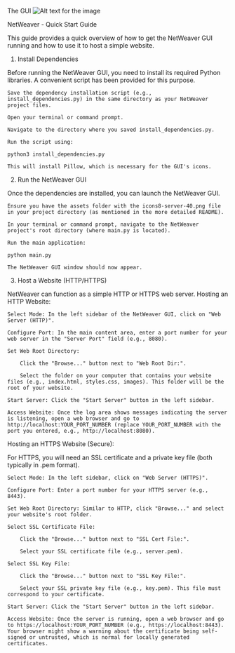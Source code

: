 The GUI
![Alt text for the image](    NetWeaver/Netweaver_2/assets/NetWeaver.png)

NetWeaver - Quick Start Guide

This guide provides a quick overview of how to get the NetWeaver GUI running and how to use it to host a simple website.
1. Install Dependencies

Before running the NetWeaver GUI, you need to install its required Python libraries. A convenient script has been provided for this purpose.

    Save the dependency installation script (e.g., install_dependencies.py) in the same directory as your NetWeaver project files.

    Open your terminal or command prompt.

    Navigate to the directory where you saved install_dependencies.py.

    Run the script using:

    python3 install_dependencies.py

    This will install Pillow, which is necessary for the GUI's icons.

2. Run the NetWeaver GUI

Once the dependencies are installed, you can launch the NetWeaver GUI.

    Ensure you have the assets folder with the icons8-server-40.png file in your project directory (as mentioned in the more detailed README).

    In your terminal or command prompt, navigate to the NetWeaver project's root directory (where main.py is located).

    Run the main application:

    python main.py

    The NetWeaver GUI window should now appear.

3. Host a Website (HTTP/HTTPS)

NetWeaver can function as a simple HTTP or HTTPS web server.
Hosting an HTTP Website:

    Select Mode: In the left sidebar of the NetWeaver GUI, click on "Web Server (HTTP)".

    Configure Port: In the main content area, enter a port number for your web server in the "Server Port" field (e.g., 8080).

    Set Web Root Directory:

        Click the "Browse..." button next to "Web Root Dir:".

        Select the folder on your computer that contains your website files (e.g., index.html, styles.css, images). This folder will be the root of your website.

    Start Server: Click the "Start Server" button in the left sidebar.

    Access Website: Once the log area shows messages indicating the server is listening, open a web browser and go to http://localhost:YOUR_PORT_NUMBER (replace YOUR_PORT_NUMBER with the port you entered, e.g., http://localhost:8080).

Hosting an HTTPS Website (Secure):

For HTTPS, you will need an SSL certificate and a private key file (both typically in .pem format).

    Select Mode: In the left sidebar, click on "Web Server (HTTPS)".

    Configure Port: Enter a port number for your HTTPS server (e.g., 8443).

    Set Web Root Directory: Similar to HTTP, click "Browse..." and select your website's root folder.

    Select SSL Certificate File:

        Click the "Browse..." button next to "SSL Cert File:".

        Select your SSL certificate file (e.g., server.pem).

    Select SSL Key File:

        Click the "Browse..." button next to "SSL Key File:".

        Select your SSL private key file (e.g., key.pem). This file must correspond to your certificate.

    Start Server: Click the "Start Server" button in the left sidebar.

    Access Website: Once the server is running, open a web browser and go to https://localhost:YOUR_PORT_NUMBER (e.g., https://localhost:8443). Your browser might show a warning about the certificate being self-signed or untrusted, which is normal for locally generated certificates.
